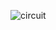 
![circuit](https://user-images.githubusercontent.com/94337426/144248860-55647dcc-f8e2-4b17-93af-158a63a652b3.jpg)
